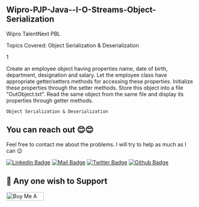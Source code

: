## Wipro-PJP-Java--I-O-Streams-Object-Serialization

Wipro TalentNext PBL

Topics Covered: Object Serialization & Deserialization

1 	

 Create an employee object having properties name, date of birth, department, designation and salary. Let the employee class have appropriate getter/setters methods for accessing these properties. Initialize these properties through the setter methods. Store this object into a file "OutObject.txt". Read the same object from the same file and display its properties through getter methods.

	Object Serialization & Deserialization 	

## You can reach out 😊😊
Feel free to contact me about the problems. I will try to help as much as I can 😉

[![Linkedin Badge](https://img.shields.io/badge/linkedin-%230077B5.svg?&style=for-the-badge&logo=linkedin&logoColor=white)](https://www.linkedin.com/in/ajf013-francis-cruz/)
[![Mail Badge](https://img.shields.io/badge/email-c14438?style=for-the-badge&logo=Gmail&logoColor=white&link=mailto:furkanozbek1995@gmail.com)](mailto:cruzmma2021@gmail.com)
[![Twitter Badge](https://img.shields.io/badge/twitter-1DA1F2?style=for-the-badge&logo=twitter&logoColor=white)](https://twitter.com/Itsme_Ajf013)
[![Github Badge](https://img.shields.io/badge/github-333?style=for-the-badge&logo=github&logoColor=white)](https://github.com/ajf013)

## 🙏 Any one wish to Support

  <a href="https://www.buymeacoffee.com/ajf013" target="_blank"><img src="https://cdn.buymeacoffee.com/buttons/default-orange.png" alt="Buy Me A Coffee" height="23" width="100" style="border-radius:2px" />
</p>
